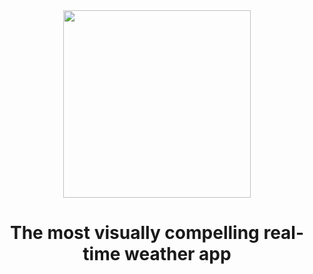 <div align="center">
 <img src="icons/logo1.svg" width="300"/>
</div>

<h1 align="center">The most visually compelling real-time weather app</h1>